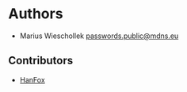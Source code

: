 # Authors

 - Marius Wieschollek <passwords.public@mdns.eu>

## Contributors
 - [HanFox](https://github.com/HanFox)